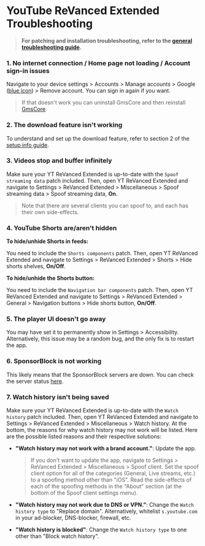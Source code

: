 # **YouTube ReVanced Extended Troubleshooting**


> **For patching and installation troubleshooting, refer to the [general troubleshooting guide](https://github.com/ReVanced-Extended-Community/Community-Guides/blob/main/community-wiki/general-troubleshooting.md).**


### **1. No internet connection / Home page not loading / Account sign-in issues**

Navigate to your device settings > Accounts > Manage accounts > Google ([blue icon](https://imgur.com/a/LXoLCV1)) > Remove account. You can sign in again if you want.

> If that doesn't work you can uninstall GmsCore and then reinstall [GmsCore](https://github.com/ReVanced/GmsCore/releases/latest).




### **2. The download feature isn't working**

To understand and set up the download feature, refer to section 2 of the [setup info guide](https://github.com/ReVanced-Extended-Community/Community-Guides/blob/main/community-wiki/patching%20%26%20setup%20info.md#2-general-info-for-patching-and-feature-setup).




### **3. Videos stop and buffer infinitely**

Make sure your YT ReVanced Extended is up-to-date with the `Spoof streaming data` patch included. Then, open YT ReVanced Extended and navigate to Settings > ReVanced Extended > Miscellaneous > Spoof streaming data > Spoof streaming data, **On**. 

> Note that there are several clients you can spoof to, and each has their own side-effects.




### **4. YouTube Shorts are/aren't hidden**

**To hide/unhide Shorts in feeds:**

You need to include the `Shorts components` patch. Then, open YT ReVanced Extended and navigate to Settings > ReVanced Extended > Shorts > Hide shorts shelves, **On/Off**.

**To hide/unhide the Shorts button:**

You need to include the `Navigation bar components` patch. Then, open YT ReVanced Extended and navigate to Settings > ReVanced Extended > General > Navigation buttons > Hide shorts button, **On/Off**.




### **5. The player UI doesn't go away**

You may have set it to permanently show in Settings > Accessibility. Alternatively, this issue may be a random bug, and the only fix is to restart the app.




### **6. SponsorBlock is not working**

This likely means that the SponsorBlock servers are down. You can check the server status [here](https://status.sponsor.ajay.app/).




### **7. Watch history isn't being saved**

Make sure your YT ReVanced Extended is up-to-date with the `Watch history` patch included. Then, open YT ReVanced Extended and navigate to Settings > ReVanced Extended > Miscellaneous > Watch history. At the bottom, the reasons for why watch history may not work will be listed. Here are the possible listed reasons and their respective solutions:

- **"Watch history may not work with a brand account."**: Update the app.

    > If you don't want to update the app, navigate to Settings > ReVanced Extended > Miscellaneous > Spoof client. Set the spoof client option for all of the categories (General, Live streams, etc.) to a spoofing method other than "iOS". Read the side-effects of each of the spoofing methods in the "About" section (at the bottom of the Spoof client settings menu). 

- **"Watch history may not work due to DNS or VPN."**: Change the `Watch history type` to "Replace domain". Alternatively, whitelist `s.youtube.com` in your ad-blocker, DNS-blocker, firewall, etc. 

- **"Watch history is blocked"**: Change the `Watch history type` to one other than "Block watch history".
